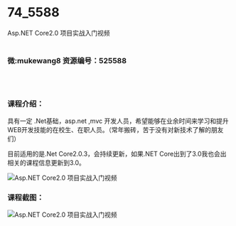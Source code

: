 # 74_5588
Asp.NET Core2.0 项目实战入门视频
<br/></br>
<h3>微:mukewang8 资源编号：525588</h3>
<br/></br>
<h3>课程介绍：</h3>
<p>具有一定 .Net基础，asp.net ,mvc 开发人员，希望能够在业余时间来学习和提升WEB开发技能的在校生、在职人员。（常年搬砖，苦于没有对新技术了解的朋友们）</p>
<p>目前适用的是.Net Core2.0.3，会持续更新，如果.NET Core出到了3.0我也会出相关的课程信息更新到3.0。</p>
<p><img src="https://www.ko996.com/wp-content/uploads/img/2019/07/s29776941.jpg" alt="Asp.NET Core2.0 项目实战入门视频"></p>
<h3>课程截图：</h3>
<p><img src="https://www.ko996.com/wp-content/uploads/img/2019/07/1-22.png" alt="Asp.NET Core2.0 项目实战入门视频"></p>
<p>&nbsp;</p>
